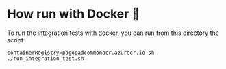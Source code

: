 # How run with Docker 🐳

To run the integration tests with docker, you can run from this directory the script:


``containerRegistry=pagopadcommonacr.azurecr.io sh ./run_integration_test.sh``

